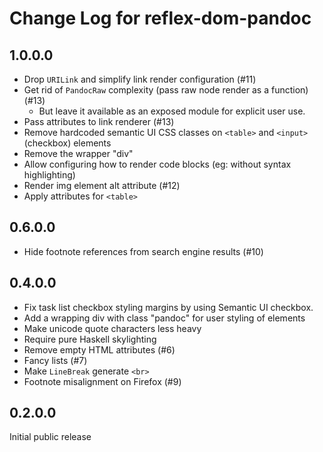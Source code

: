 # Change Log for reflex-dom-pandoc

## 1.0.0.0

- Drop `URILink` and simplify link render configuration (#11)
- Get rid of `PandocRaw` complexity (pass raw node render as a function) (#13)
  - But leave it available as an exposed module for explicit user use.
- Pass attributes to link renderer (#13)
- Remove hardcoded semantic UI CSS classes on `<table>` and `<input>` (checkbox) elements
- Remove the wrapper "div"
- Allow configuring how to render code blocks (eg: without syntax highlighting)
- Render img element alt attribute (#12)
- Apply attributes for `<table>`

## 0.6.0.0

- Hide footnote references from search engine results (#10)

## 0.4.0.0

- Fix task list checkbox styling margins by using Semantic UI checkbox.
- Add a wrapping div with class "pandoc" for user styling of elements
- Make unicode quote characters less heavy
- Require pure Haskell skylighting
- Remove empty HTML attributes (#6)
- Fancy lists (#7)
- Make `LineBreak` generate `<br>`
- Footnote misalignment on Firefox (#9)

## 0.2.0.0

Initial public release
